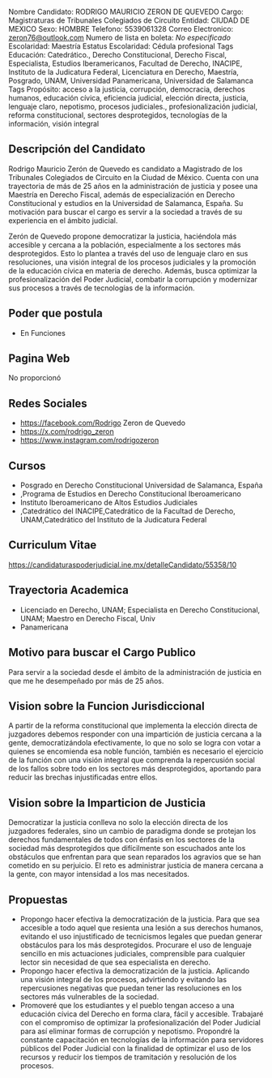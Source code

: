 Nombre Candidato: RODRIGO MAURICIO ZERON DE QUEVEDO
Cargo: Magistraturas de Tribunales Colegiados de Circuito
Entidad: CIUDAD DE MEXICO
Sexo: HOMBRE
Telefono: 5539061328
Correo Electronico: zeron76@outlook.com
Numero de lista en boleta: *No especificado*
Escolaridad: Maestría
Estatus Escolaridad: Cédula profesional
Tags Educación: Catedrático., Derecho Constitucional, Derecho Fiscal, Especialista, Estudios Iberamericanos, Facultad de Derecho, INACIPE, Instituto de la Judicatura Federal, Licenciatura en Derecho, Maestría, Posgrado, UNAM, Universidad Panamericana, Universidad de Salamanca
Tags Propósito: acceso a la justicia, corrupción, democracia, derechos humanos, educación cívica, eficiencia judicial, elección directa, justicia, lenguaje claro, nepotismo, procesos judiciales., profesionalización judicial, reforma constitucional, sectores desprotegidos, tecnologías de la información, visión integral


## Descripción del Candidato 

Rodrigo Mauricio Zerón de Quevedo es candidato a Magistrado de los Tribunales Colegiados de Circuito en la Ciudad de México. Cuenta con una trayectoria de más de 25 años en la administración de justicia y posee una Maestría en Derecho Fiscal, además de especialización en Derecho Constitucional y estudios en la Universidad de Salamanca, España. Su motivación para buscar el cargo es servir a la sociedad a través de su experiencia en el ámbito judicial.

Zerón de Quevedo propone democratizar la justicia, haciéndola más accesible y cercana a la población, especialmente a los sectores más desprotegidos. Esto lo plantea a través del uso de lenguaje claro en sus resoluciones, una visión integral de los procesos judiciales y la promoción de la educación cívica en materia de derecho. Además, busca optimizar la profesionalización del Poder Judicial, combatir la corrupción y modernizar sus procesos a través de tecnologías de la información.


## Poder que postula

- En Funciones


## Pagina Web

No proporcionó


## Redes Sociales

- https://facebook.com/Rodrigo Zeron de Quevedo
- https://x.com/rodrigo_zeron
- https://www.instagram.com/rodrigozeron


## Cursos

- Posgrado en Derecho Constitucional Universidad de Salamanca, España
- ,Programa de Estudios en Derecho Constitucional Iberoamericano
- Instituto Iberoamericano de Altos Estudios Judiciales
- ,Catedrático del INACIPE,Catedrático de la Facultad de Derecho, UNAM,Catedrático del Instituto de la Judicatura Federal


## Curriculum Vitae

https://candidaturaspoderjudicial.ine.mx/detalleCandidato/55358/10


## Trayectoria Academica

- Licenciado en Derecho, UNAM; Especialista en Derecho Constitucional, UNAM; Maestro en Derecho Fiscal, Univ
- Panamericana


## Motivo para buscar el Cargo Publico

Para servir a la sociedad desde el ámbito de la administración de justicia en que me he desempeñado por más de 25 años.


## Vision sobre la Funcion Jurisdiccional

A partir de la reforma constitucional que implementa la elección directa de juzgadores debemos responder con una impartición de justicia cercana a la gente, democratizándola efectivamente, lo que no solo se logra con votar a quienes se encomienda esa noble función, también es necesario el ejercicio de la función con una visión integral que comprenda la repercusión social de los fallos sobre todo en los sectores más desprotegidos, aportando para reducir las brechas injustificadas entre ellos.


## Vision sobre la Imparticion de Justicia

Democratizar la justicia conlleva no solo la elección directa de los juzgadores federales, sino un cambio de paradigma donde se protejan los derechos fundamentales de todos con énfasis en los sectores de la sociedad más desprotegidos que difícilmente son escuchados ante los obstáculos que enfrentan para que sean reparados los agravios que se han cometido en su perjuicio. El reto es administrar justicia de manera cercana a la gente, con mayor intensidad a los mas necesitados.


## Propuestas

- Propongo hacer efectiva la democratización de la justicia. Para que sea accesible a todo aquel que resienta una lesión a sus derechos humanos, evitando el uso injustificado de tecnicismos legales que puedan generar obstáculos para los más desprotegidos. Procurare el uso de lenguaje sencillo en mis actuaciones judiciales, comprensible para cualquier lector sin necesidad de que sea especialista en derecho.
- Propongo hacer efectiva la democratización de la justicia. Aplicando una visión integral de los procesos, advirtiendo y evitando las repercusiones negativas que puedan tener las resoluciones en los sectores más vulnerables de la sociedad.
- Promoveré que los estudiantes y el pueblo tengan acceso a una educación cívica del Derecho en forma clara, fácil y accesible. Trabajaré con el compromiso de optimizar la profesionalización del Poder Judicial para así eliminar formas de corrupción y nepotismo. Propondré la constante capacitación en tecnologías de la información para servidores públicos del Poder Judicial con la finalidad de optimizar el uso de los recursos y reducir los tiempos de tramitación y resolución de los procesos.


